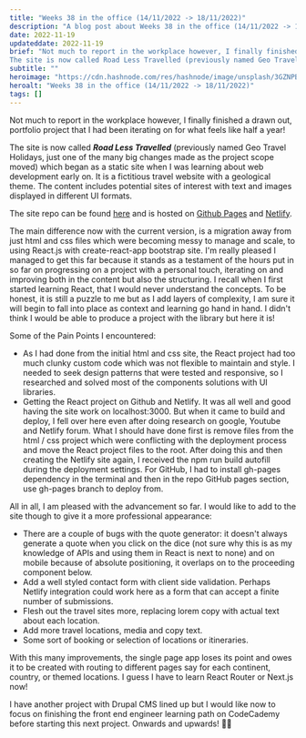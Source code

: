 ```yaml
---
title: "Weeks 38 in the office (14/11/2022 -> 18/11/2022)"
description: "A blog post about Weeks 38 in the office (14/11/2022 -> 18/11/2022)"
date: 2022-11-19
updateddate: 2022-11-19
brief: "Not much to report in the workplace however, I finally finished a drawn out, portfolio project that I had been iterating on for what feels like half a year!
The site is now called Road Less Travelled (previously named Geo Travel Holidays, just one of..."
subtitle: ""
heroimage: "https://cdn.hashnode.com/res/hashnode/image/unsplash/3GZNPBLImWc/upload/v1668894124771/-brv6yfoNC.jpeg"
heroalt: "Weeks 38 in the office (14/11/2022 -> 18/11/2022)"
tags: []
---
```


Not much to report in the workplace however, I finally finished a drawn out, portfolio project that I had been iterating on for what feels like half a year!

The site is now called ***Road Less Travelled*** (previously named Geo Travel Holidays, just one of the many big changes made as the project scope moved) which began as a static site when I was learning about web development early on. It is a fictitious travel website with a geological theme. The content includes potential sites of interest with text and images displayed in different UI formats.

The site repo can be found [here](https://github.com/wkan17012021/Geo_Travel_Holidays) and is hosted on [Github Pages](https://wkan17012021.github.io/Geo_Travel_Holidays/) and [Netlify](https://theroadlesstravelled.netlify.app/).

The main difference now with the current version, is a migration away from just html and css files which were becoming messy to manage and scale, to using React.js with create-react-app bootstrap site. I'm really pleased I managed to get this far because it stands as a testament of the hours put in so far on progressing on a project with a personal touch, iterating on and improving both in the content but also the structuring. I recall when I first started learning React, that I would never understand the concepts. To be honest, it is still a puzzle to me but as I add layers of complexity, I am sure it will begin to fall into place as context and learning go hand in hand. I didn't think I would be able to produce a project with the library but here it is!

Some of the Pain Points I encountered:

- As I had done from the initial html and css site, the React project had too much clunky custom code which was not flexible to maintain and style. I needed to seek design patterns that were tested and responsive, so I researched and solved most of the components solutions with UI libraries.
- Getting the React project on Github and Netlify. It was all well and good having the site work on localhost:3000. But when it came to build and deploy, I fell over here even after doing research on google, Youtube and Netlify forum. What I should have done first is remove files from the html / css project which were conflicting with the deployment process and move the React project files to the root. After doing this and then creating the Netlify site again, I received the npm run build autofill during the deployment settings. For GitHub, I had to install gh-pages dependency in the terminal and then in the repo GitHub pages section, use gh-pages branch to deploy from.

All in all, I am pleased with the advancement so far. I would like to add to the site though to give it a more professional appearance:

- There are a couple of bugs with the quote generator: it doesn't always generate a quote when you click on the dice (not sure why this is as my knowledge of APIs and using them in React is next to none) and on mobile because of absolute positioning, it overlaps on to the proceeding component below.
- Add a well styled contact form with client side validation. Perhaps Netlify integration could work here as a form that can accept a finite number of submissions.
- Flesh out the travel sites more, replacing lorem copy with actual text about each location.
- Add more travel locations, media and copy text.
- Some sort of booking or selection of locations or itineraries.

With this many improvements, the single page app loses its point and owes it to be created with routing to different pages say for each continent, country, or themed locations. I guess I have to learn React Router or Next.js now!

I have another project with Drupal CMS lined up but I would like now to focus on finishing the front end engineer learning path on CodeCademy before starting this next project. Onwards and upwards! 💪🏽